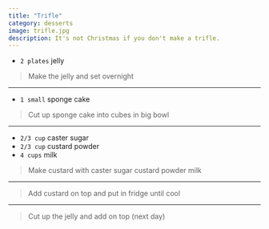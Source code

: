 ```yaml
---
title: "Trifle"
category: desserts
image: trifle.jpg
description: It's not Christmas if you don't make a trifle.
---
```



* `2 plates` jelly

> Make the jelly and set overnight

---

* `1 small` sponge cake

> Cut up sponge cake into cubes in big bowl

---

* `2/3 cup` caster sugar
* `2/3 cup` custard powder
* `4 cups` milk

> Make custard with caster sugar custard powder milk

---

> Add custard on top and put in fridge until cool

---

> Cut up the jelly and add on top (next day)

